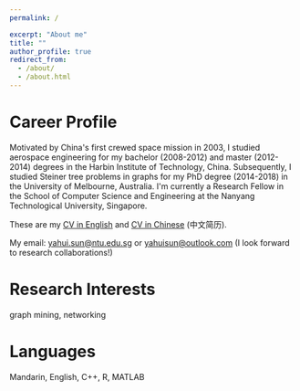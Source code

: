 ```yaml
---
permalink: /

excerpt: "About me"
title: ""
author_profile: true
redirect_from: 
  - /about/
  - /about.html
---
```


# Career Profile

Motivated by China's first crewed space mission in 2003, I studied aerospace engineering for my bachelor (2008-2012) and master (2012-2014) degrees in the Harbin Institute of Technology, China.  Subsequently, I studied Steiner tree problems in graphs for my PhD degree (2014-2018) in the University of Melbourne, Australia. I'm currently a Research Fellow in the School of Computer Science and Engineering at the Nanyang Technological University, Singapore. 

These are my <a href="https://yahuisun.com/assets/CV_Yahui_SUN_EN.pdf" target="_blank" rel="nofollow">CV in English</a> and <a href="https://yahuisun.com/assets/CV_Yahui_SUN_CN.pdf" target="_blank" rel="nofollow">CV in Chinese</a> (中文简历).

My email: <span style="color:#52adc8"> yahui.sun@ntu.edu.sg </span> or <span style="color:#52adc8"> yahuisun@outlook.com </span> (I look forward to research collaborations!)






# Research Interests

graph mining, networking

# Languages

Mandarin, English, C++, R, MATLAB
      

